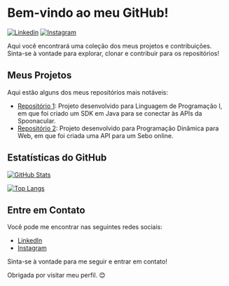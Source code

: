 # Bem-vindo ao meu GitHub!

[![Linkedin](https://img.shields.io/badge/LinkedIn-Connect-blue)](https://www.linkedin.com/in/mariana-cavalle-a8078811a/)
[![Instagram](https://img.shields.io/badge/Instagram-Follow-brightgreen)](https://www.instagram.com/mariana_cavalle/)


Aqui você encontrará uma coleção dos meus projetos e contribuições. Sinta-se à vontade para explorar, clonar e contribuir para os repositórios!

## Meus Projetos

Aqui estão alguns dos meus repositórios mais notáveis:

- [Repositório 1](https://github.com/mcavalle/spoonacular-sdk): Projeto desenvolvido para Linguagem de Programação I, em que foi criado um SDK em Java para se conectar às APIs da Spoonacular.
- [Repositório 2](https://github.com/mcavalle/api-sebo-online): Projeto desenvolvido para Programação Dinâmica para Web, em que foi criada uma API para um Sebo online.

## Estatísticas do GitHub

[![GitHub Stats](https://github-readme-stats.vercel.app/api?username=mcavalle&show_icons=true&theme=dark)](https://github.com/seu-username)

[![Top Langs](https://github-readme-stats.vercel.app/api/top-langs/?username=mcavalle&layout=compact&theme=dark)](https://github.com/mcavalle)

## Entre em Contato

Você pode me encontrar nas seguintes redes sociais:

- [LinkedIn](https://www.linkedin.com/in/mariana-cavalle-a8078811a/)
- [Instagram](https://www.instagram.com/mariana_cavalle/)

Sinta-se à vontade para me seguir e entrar em contato!

Obrigada por visitar meu perfil. 😊
